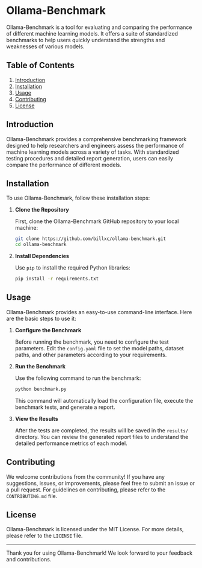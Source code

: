 # Ollama-Benchmark

Ollama-Benchmark is a tool for evaluating and comparing the performance of different machine learning models. It offers a suite of standardized benchmarks to help users quickly understand the strengths and weaknesses of various models.

## Table of Contents

1. [Introduction](#introduction)
2. [Installation](#installation)
3. [Usage](#usage)
4. [Contributing](#contributing)
5. [License](#license)

## Introduction

Ollama-Benchmark provides a comprehensive benchmarking framework designed to help researchers and engineers assess the performance of machine learning models across a variety of tasks. With standardized testing procedures and detailed report generation, users can easily compare the performance of different models.

## Installation

To use Ollama-Benchmark, follow these installation steps:

1. **Clone the Repository**

   First, clone the Ollama-Benchmark GitHub repository to your local machine:

   ```bash
   git clone https://github.com/billxc/ollama-benchmark.git
   cd ollama-benchmark
   ```

2. **Install Dependencies**

   Use `pip` to install the required Python libraries:

   ```bash
   pip install -r requirements.txt
   ```

## Usage

Ollama-Benchmark provides an easy-to-use command-line interface. Here are the basic steps to use it:

1. **Configure the Benchmark**

   Before running the benchmark, you need to configure the test parameters. Edit the `config.yaml` file to set the model paths, dataset paths, and other parameters according to your requirements.

2. **Run the Benchmark**

   Use the following command to run the benchmark:

   ```bash
   python benchmark.py
   ```

   This command will automatically load the configuration file, execute the benchmark tests, and generate a report.

3. **View the Results**

   After the tests are completed, the results will be saved in the `results/` directory. You can review the generated report files to understand the detailed performance metrics of each model.

## Contributing

We welcome contributions from the community! If you have any suggestions, issues, or improvements, please feel free to submit an issue or a pull request. For guidelines on contributing, please refer to the `CONTRIBUTING.md` file.

## License

Ollama-Benchmark is licensed under the MIT License. For more details, please refer to the `LICENSE` file.

---

Thank you for using Ollama-Benchmark! We look forward to your feedback and contributions.
